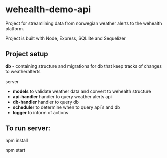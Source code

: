 # wehealth-demo-api

Project for streamlining data from norwegian weather alerts to the wehealth platform.

Project is built with Node, Express, SQLlite and Sequelizer

## Project setup

**db** - containing structure and migrations for db that keep tracks of changes to weatheralterts

server

- **models** to validate weather data and convert to wehealth structure
- **api-handler** handler to query weather alerts api
- **db-handler** handler to query db
- **scheduler** to determine when to query api`s and db
- **logger** to inform of actions

## To run server:

npm install

npm start
